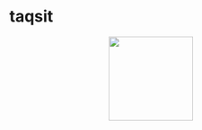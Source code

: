 # taqsit


<p align="center">
<img src="https://github.com/ahmed-tech-t/taqsit/assets/54076405/c1050487-1e4b-4d9a-97e7-401b7a1327a3" width ="150" >

</p>


